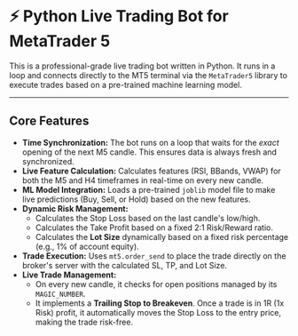 # ⚡ Python Live Trading Bot for MetaTrader 5

This is a professional-grade live trading bot written in Python. It runs in a loop and connects directly to the MT5 terminal via the `MetaTrader5` library to execute trades based on a pre-trained machine learning model.

---

## Core Features

* **Time Synchronization:** The bot runs on a loop that waits for the *exact* opening of the next M5 candle. This ensures data is always fresh and synchronized.
* **Live Feature Calculation:** Calculates features (RSI, BBands, VWAP) for both the M5 and H4 timeframes in real-time on every new candle.
* **ML Model Integration:** Loads a pre-trained `joblib` model file to make live predictions (Buy, Sell, or Hold) based on the new features.
* **Dynamic Risk Management:**
    * Calculates the Stop Loss based on the last candle's low/high.
    * Calculates the Take Profit based on a fixed 2:1 Risk/Reward ratio.
    * Calculates the **Lot Size** dynamically based on a fixed risk percentage (e.g., 1% of account equity).
* **Trade Execution:** Uses `mt5.order_send` to place the trade directly on the broker's server with the calculated SL, TP, and Lot Size.
* **Live Trade Management:**
    * On every new candle, it checks for open positions managed by its `MAGIC_NUMBER`.
    * It implements a **Trailing Stop to Breakeven**. Once a trade is in 1R (1x Risk) profit, it automatically moves the Stop Loss to the entry price, making the trade risk-free.
